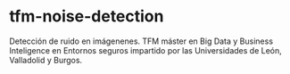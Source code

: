 # tfm-noise-detection
Detección de ruido en imágenenes. TFM máster en Big Data y Business Inteligence en Entornos seguros impartido por las Universidades de León, Valladolid y Burgos.

